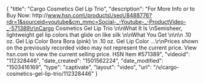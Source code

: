 {
    "title": "Cargo Cosmetics Gel Lip Trio",
    "description": "For More Info or to Buy Now: http:\/\/www.hsn.com\/products\/seo\/8488776?rdr=1&sourceid=youtube&cm_mmc=Social-_-Youtube-_-ProductVideo-_-571389\r\nCargo Cosmetics Gel Lip Trio  \n\nWhat It Is \nSemisheer, lightweight gel lip colors that glide on like silk \n\nWhat You Get \n\n\n    .10 oz. Gel Lip Color  Bora Bora (pink) \n    .10 oz. Gel Lip Color ...\r\nPrices shown on the previously recorded video may not represent the current price.  View hsn.com to view the current selling price. HSN Item #571389",
    "videoid": "112328446",
    "date_created": "1501562224",
    "date_modified": "1503416169",
    "type": "captivate",
    "layout": "video",
    "url": "\/v\/cargo-cosmetics-gel-lip-trio\/112328446"
}